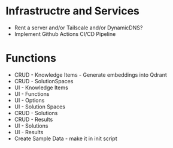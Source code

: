 # Infrastructre and Services
- Rent a server and/or Tailscale and/or DynamicDNS?
- Implement Github Actions CI/CD Pipeline

# Functions
- CRUD - Knowledge Items -  Generate embeddings into Qdrant
- CRUD - SolutionSpaces
- UI - Knowledge Items
- UI - Functions
- UI - Options
- UI - Solution Spaces
- CRUD - Solutions
- CRUD - Results
- UI - Solutions
- UI - Results
- Create Sample Data - make it in init script
